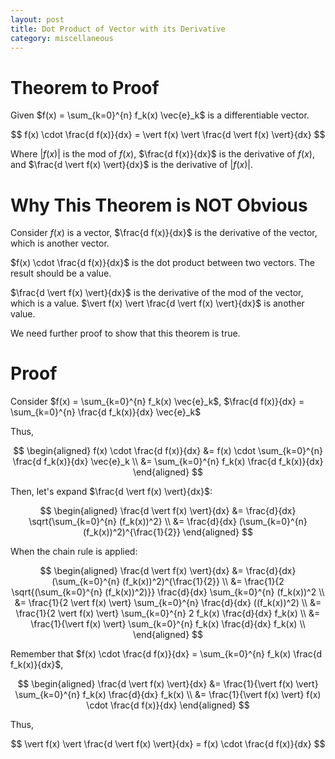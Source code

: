 ```yaml
---
layout: post
title: Dot Product of Vector with its Derivative
category: miscellaneous
---
```


# Theorem to Proof

Given $f(x) = \sum_{k=0}^{n} f_k(x) \vec{e}_k$ is a differentiable vector.

$$
f(x) \cdot \frac{d f(x)}{dx} = \vert f(x) \vert \frac{d \vert f(x) \vert}{dx}
$$

Where $\vert f(x) \vert$ is the mod of $f(x)$, $\frac{d f(x)}{dx}$ is the derivative of $f(x)$, and $\frac{d \vert f(x) \vert}{dx}$ is the derivative of $\vert f(x) \vert$.

# Why This Theorem is NOT Obvious

Consider $f(x)$ is a vector, $\frac{d f(x)}{dx}$ is the derivative of the vector, which is another vector.

$f(x) \cdot \frac{d f(x)}{dx}$ is the dot product between two vectors. The result should be a value.

$\frac{d \vert f(x) \vert}{dx}$ is the derivative of the mod of the vector, which is a value. $\vert f(x) \vert \frac{d \vert f(x) \vert}{dx}$ is another value.

We need further proof to show that this theorem is true.

# Proof

Consider $f(x) = \sum_{k=0}^{n} f_k(x) \vec{e}_k$, $\frac{d f(x)}{dx} = \sum_{k=0}^{n} \frac{d f_k(x)}{dx} \vec{e}_k$

Thus,

$$
\begin{aligned}
    f(x) \cdot \frac{d f(x)}{dx} &= f(x) \cdot \sum_{k=0}^{n} \frac{d f_k(x)}{dx} \vec{e}_k \\
    &= \sum_{k=0}^{n} f_k(x) \frac{d f_k(x)}{dx}
\end{aligned}
$$

Then, let's expand $\frac{d \vert f(x) \vert}{dx}$:

$$
\begin{aligned}
    \frac{d \vert f(x) \vert}{dx} &= \frac{d}{dx} \sqrt{\sum_{k=0}^{n} (f_k(x))^2} \\
    &= \frac{d}{dx} (\sum_{k=0}^{n} (f_k(x))^2)^{\frac{1}{2}}
\end{aligned}
$$

When the chain rule is applied:

$$
\begin{aligned}
    \frac{d \vert f(x) \vert}{dx} &= \frac{d}{dx} (\sum_{k=0}^{n} (f_k(x))^2)^{\frac{1}{2}} \\
    &= \frac{1}{2 \sqrt{(\sum_{k=0}^{n} (f_k(x))^2)}} \frac{d}{dx} \sum_{k=0}^{n} (f_k(x))^2 \\
    &= \frac{1}{2 \vert f(x) \vert} \sum_{k=0}^{n} \frac{d}{dx} ((f_k(x))^2) \\
    &= \frac{1}{2 \vert f(x) \vert} \sum_{k=0}^{n} 2 f_k(x) \frac{d}{dx} f_k(x) \\
    &= \frac{1}{\vert f(x) \vert} \sum_{k=0}^{n} f_k(x) \frac{d}{dx} f_k(x) \\
\end{aligned}
$$

Remember that $f(x) \cdot \frac{d f(x)}{dx} = \sum_{k=0}^{n} f_k(x) \frac{d f_k(x)}{dx}$,

$$
\begin{aligned}
    \frac{d \vert f(x) \vert}{dx} &= \frac{1}{\vert f(x) \vert} \sum_{k=0}^{n} f_k(x) \frac{d}{dx} f_k(x) \\
    &= \frac{1}{\vert f(x) \vert} f(x) \cdot \frac{d f(x)}{dx}
\end{aligned}
$$

Thus,

$$
\vert f(x) \vert \frac{d \vert f(x) \vert}{dx} = f(x) \cdot \frac{d f(x)}{dx}
$$
